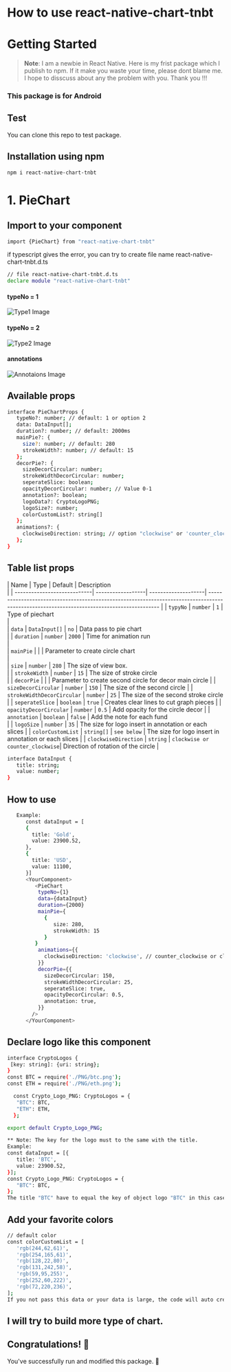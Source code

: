 
# How to use react-native-chart-tnbt
# Getting Started

>**Note**: 
I am a newbie in React Native. Here is my frist package which I publish to npm. 
If it make you waste your time, please dont blame me. I hope to disscuss about any the problem with you. Thank you !!!

### This package is for Android
## Test
You can clone this repo to test package.

## Installation using npm
   ```bash
   npm i react-native-chart-tnbt
   ```
# 1. PieChart
## Import to your component
   ```bash
   import {PieChart} from "react-native-chart-tnbt"
   ```
   if typescript gives the error, you can try to create file name react-native-chart-tnbt.d.ts
   ```bash
   // file react-native-chart-tnbt.d.ts
   declare module "react-native-chart-tnbt"
   ```
#### typeNo = 1
   ![Type1 Image](https://github.com/tiennguyen12g/react-native-chart-tnbt/blob/main/src/assets/demoImage/type1.png)
#### typeNo = 2
   ![Type2 Image](https://github.com/tiennguyen12g/react-native-chart-tnbt/blob/main/src/assets/demoImage/type2.png)
#### annotations
   ![Annotaions Image](https://github.com/tiennguyen12g/react-native-chart-tnbt/blob/main/src/assets/demoImage/annotations.png)

## Available props
   ```bash
   interface PieChartProps {
      typeNo?: number; // default: 1 or option 2
      data: DataInput[]; 
      duration?: number; // default: 2000ms
      mainPie?: {
        size?: number; // default: 280
        strokeWidth?: number; // default: 15
      };
      decorPie?: {
        sizeDecorCircular: number;
        strokeWidthDecorCircular: number;
        seperateSlice: boolean;
        opacityDecorCircular: number; // Value 0-1
        annotation?: boolean;
        logoData?: CryptoLogoPNG;
        logoSize?: number;
        colorCustomList?: string[]
      };
      animations?: {
        clockwiseDirection: string; // option "clockwise" or 'counter_clockwise'
      };
   }
   ```
## Table list props
| Name                        | Type              | Default             | Description                       
                                                                                                                                           |
| ----------------------------| ------------------| --------------------| ------------------------------------------------------------------------------------------------------------------------------------------ |
| `typyNo`                    | `number`          |      `1`            | Type of piechart                  
                                                                                                            |  
| `data`                      | `DataInput[]`     |      `no`           | Data pass to pie chart            
                                                                                                            | 
| `duration`                  | `number`          |      `2000`         | Time for animation run            
                                                                                                            |  
| `mainPie`                   |                   |                     | Parameter to create circle chart  
                                                                                                            |  
| `size`                      | `number`          |      `280`          | The size of view box.             
                                                                                                            | 
| `strokeWidth`               | `number`          |      `15`           | The size of stroke circle         
                                                                                                            | 
| `decorPie`                  |                   |                     | Parameter to create second circle 
for decor main circle                                                                                       |
| `sizeDecorCircular`         | `number`          |      `150`          | The size of the second circle                                                                                                                 | 
| `strokeWidthDecorCircular`  | `number`          |      `25`           | The size of the second stroke circle
                                                                                                            | 
| `seperateSlice`             | `boolean`         |      `true`         | Creates clear lines to cut graph pieces
                                                                                                            |
| `opacityDecorCircular`      | `number`          |      `0.5`          | Add opacity for the circle decor
                                                                                                            |
| `annotation`                | `boolean`         |      `false`        | Add the note for each fund        
                                                                                                            | 
| `logoSize`                  | `number`          |      `35`           | The size for logo insert in annotation or each slices
                                                                                                            | 
| `colorCustomList`           | `string[]`        |      `see below`    | The size for logo insert in annotation or each slices
                                                                                                            | 
| `clockwiseDirection`        | `string`          | `clockwise or counter_clockwise`| Direction of rotation of the circle 
                                                                                                            | 


   ```bash
   interface DataInput {
      title: string;
      value: number;
   }

   ```
   ## How to use
   ```bash
      Example: 
         const dataInput = [
         {
           title: 'Gold',
           value: 23900.52,
         },
         {
           title: 'USD',
           value: 11100,
         }]
         <YourComponent>
            <PieChart
             typeNo={1}
             data={dataInput}
             duration={2000}
             mainPie={
               {
                  size: 280, 
                  strokeWidth: 15
               }
            }
             animations={{
               clockwiseDirection: 'clockwise', // counter_clockwise or clockwise
             }}
             decorPie={{
               sizeDecorCircular: 150,
               strokeWidthDecorCircular: 25,
               seperateSlice: true,
               opacityDecorCircular: 0.5,
               annotation: true,
             }}
           />
         </YourComponent>
   ```
   ## Declare logo like this component
   ```bash
   interface CryptoLogos {
    [key: string]: {uri: string};
   }
   const BTC = require('./PNG/btc.png');
   const ETH = require('./PNG/eth.png');
  
     const Crypto_Logo_PNG: CryptoLogos = {
      "BTC": BTC,
      "ETH": ETH,
     };

   export default Crypto_Logo_PNG;

   ** Note: The key for the logo must to the same with the title.
   Example: 
   const dataInput = [{
      title: 'BTC',
      value: 23900.52,
   }];
   const Crypto_Logo_PNG: CryptoLogos = {
      "BTC": BTC,
   };
   The title "BTC" have to equal the key of object logo "BTC" in this case.

   ```
   ## Add your favorite colors
   ```bash
   // default color
   const colorCustomList = [
      'rgb(244,62,61)',
      'rgb(254,165,61)',
      'rgb(128,22,80)',
      'rgb(131,242,58)',
      'rgb(59,95,255)',
      'rgb(252,60,222)',
      'rgb(72,220,236)',
   ];
   If you not pass this data or your data is large, the code will auto create random color.
   ```

## I will try to build more type of chart.
## Congratulations! :tada:

You've successfully run and modified this package. :partying_face:

